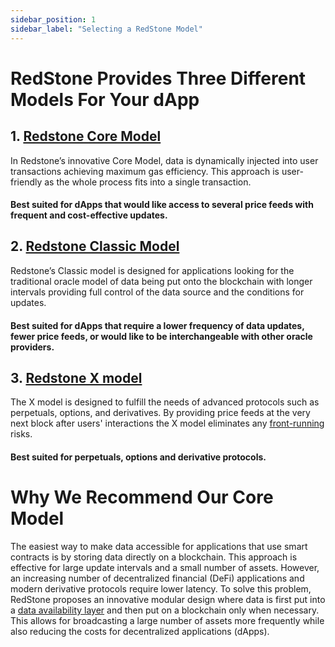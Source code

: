 ```yaml
---
sidebar_position: 1
sidebar_label: "Selecting a RedStone Model"
---
```


# RedStone Provides Three Different Models For Your dApp

## 1. [Redstone Core Model](https://docs.redstone.finance/docs/smart-contract-devs/get-started/redstone-core)

In Redstone’s innovative Core Model, data is dynamically injected into user transactions achieving maximum gas efficiency. This approach is user-friendly as the whole process fits into a single transaction.
#### Best suited for dApps that would like access to several price feeds with frequent and cost-effective updates.


## 2. [Redstone Classic Model](https://docs.redstone.finance/docs/smart-contract-devs/get-started/redstone-classic)

Redstone’s Classic model is designed for applications looking for the traditional oracle model of data being put onto the blockchain with longer intervals providing full control of the data source and the conditions for updates.
#### Best suited for dApps that require a lower frequency of data updates, fewer price feeds, or would like to be interchangeable with other oracle providers.


## 3. [Redstone X model](https://docs.redstone.finance/docs/smart-contract-devs/get-started/redstone-x)

The X model is designed to fulfill the needs of advanced protocols such as perpetuals, options, and derivatives. By providing price feeds at the very next block after users' interactions the X model eliminates any [front-running](https://hacken.io/discover/front-running/) risks.
#### Best suited for perpetuals, options and derivative protocols.


# Why We Recommend Our Core Model

The easiest way to make data accessible for applications that use smart contracts is by storing data directly on a blockchain. This approach is effective for large update intervals and a small number of assets. However, an increasing number of decentralized financial (DeFi) applications and modern derivative protocols require lower latency. To solve this problem, RedStone proposes an innovative modular design where data is first put into a [data availability layer](https://www.alchemy.com/overviews/data-availability-layer) and then put on a blockchain only when necessary. This allows for broadcasting a large number of assets more frequently while also reducing the costs for decentralized applications (dApps).
